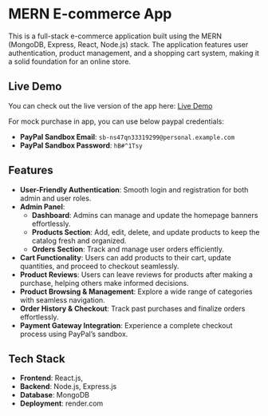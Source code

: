 # MERN E-commerce App

This is a full-stack e-commerce application built using the MERN (MongoDB, Express, React, Node.js) stack. The application features user authentication, product management, and a shopping cart system, making it a solid foundation for an online store.

## Live Demo

You can check out the live version of the app here: [Live Demo](https://swiftkart-ecommerce-frontend.onrender.com)

For mock purchase in app, you can use below paypal credentials:

- **PayPal Sandbox Email**: `sb-ns47qn33319299@personal.example.com`
- **PayPal Sandbox Password**: `hB#^1Tsy`

## Features
-  **User-Friendly Authentication**: Smooth login and registration for both admin and user roles.  
- **Admin Panel**:  
   - **Dashboard**: Admins can manage and update the homepage banners effortlessly.  
   - **Products Section**: Add, edit, delete, and update products to keep the catalog fresh and organized.  
   - **Orders Section**: Track and manage user orders efficiently.  
- **Cart Functionality**: Users can add products to their cart, update quantities, and proceed to checkout seamlessly.  
- **Product Reviews**: Users can leave reviews for products after making a purchase, helping others make informed decisions.  
- **Product Browsing & Management**: Explore a wide range of categories with seamless navigation.  
- **Order History & Checkout**: Track past purchases and finalize orders effortlessly.  
- **Payment Gateway Integration**: Experience a complete checkout process using PayPal’s sandbox. 

## Tech Stack

- **Frontend**: React.js,
- **Backend**: Node.js, Express.js
- **Database**: MongoDB
- **Deployment**: render.com
